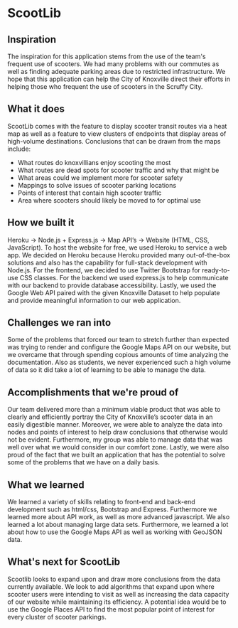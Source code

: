 # ScootLib
## Inspiration
The inspiration for this application stems from the use of the team's frequent use of scooters. We had many problems with our commutes as well as finding adequate parking areas due to restricted infrastructure. We hope that this application can help the City of Knoxville direct their efforts in helping those who frequent the use of scooters in the Scruffy City.

## What it does
ScootLib comes with the feature to display scooter transit routes via a heat map as well as a feature to view clusters of endpoints that display areas of high-volume destinations. Conclusions that can be drawn from the maps include:
- What routes do knoxvillians enjoy scooting the most
- What routes are dead spots for scooter traffic and why that might be
- What areas could we implement more for scooter safety
- Mappings to solve issues of scooter parking locations
- Points of interest that contain high scooter traffic
- Area where scooters should likely be moved to for optimal use


## How we built it
Heroku -> Node.js + Express.js -> Map API’s -> Website (HTML, CSS, JavaScript).
To host the website for free, we used Heroku to service a web app. We decided on Heroku because Heroku provided many out-of-the-box solutions and also has the capability for full-stack development with Node.js.  For the frontend, we decided to use Twitter Bootstrap for ready-to-use CSS classes. For the backend we used express.js to help communicate with our backend to provide database accessibility. Lastly, we used the Google Web API paired with the given Knoxville Dataset to help populate and provide meaningful information to our web application.

## Challenges we ran into
Some of the problems that forced our team to stretch further than expected was trying to render and configure the Google Maps API on our website, but we overcame that through spending copious amounts of time analyzing the documentation. Also as students, we never experienced such a high volume of data so it did take a lot of learning to be able to manage the data.

## Accomplishments that we're proud of
Our team delivered more than a minimum viable product that was able to clearly and efficiently portray the City of Knoxville’s scooter data in an easily digestible manner. Moreover, we were able to analyze the data into nodes and points of interest to help draw conclusions that otherwise would not be evident. Furthermore, my group was able to manage data that was well over what we would consider in our comfort zone. Lastly, we were also proud of the fact that we built an application that has the potential to solve some of the problems that we have on a daily basis.

## What we learned
We learned a variety of skills relating to front-end and back-end development such as html/css, Bootstrap and Express. Furthermore we learned more about  API work, as well as more advanced javascript. We also learned a lot about managing large data sets. Furthermore, we learned a lot about how to use the Google Maps API as well as working with GeoJSON data.

## What's next for ScootLib
Scootlib looks to expand upon and draw more conclusions from the data currently available. We look to add algorithms that expand upon where scooter users were intending to visit as well as increasing the data capacity of our website while maintaining its efficiency. A potential idea would be to use the Google Places API to find the most popular point of interest for every cluster of scooter parkings.

